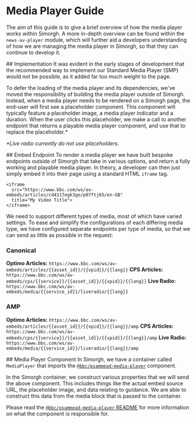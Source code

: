 # Media Player Guide

The aim of this guide is to give a brief overview of how the media player works within Simorgh. A more in-depth overview can be found within the `news-av-player` module, which will further aid a developers understanding of how we are managing the media player in Simorgh, so that they can continue to develop it.

## Implementation
It was evident in the early stages of development that the recommended way to implement our Standard Media Player (SMP) would not be possible, as it added far too much weight to the page.

To defer the loading of the media player and its dependencies, we've moved the responsibility of building the media player outside of Simorgh. Instead, when a media player needs to be rendered on a Simorgh page, the end-user will first see a placeholder component. This component will typically feature a placeholder image, a media player indicator and a duration. When the user clicks this placeholder, we make a call to another endpoint that returns a playable media player component, and use that to replace the placeholder.*

_*Live radio currently do not use placeholders._

## Embed Endpoint
To render a media player we have built bespoke endpoints outside of Simorgh that take in various options, and return a fully working and playable media player. In theory, a developer can then just simply embed it into their page using a standard HTML `iframe` tag. 

```
<iframe 
  src="https://www.bbc.com/ws/av-embeds/articles/cd4117egk3go/p07ftj65/en-GB"
  title="My Video Title">
</iframe>
```

We need to support different types of media, most of which have varied settings. To ease and simplify the configurations of each differing media type, we have configured separate endpoints per type of media, so that we can send as little as possible in the request:

### Canonical

**Optimo Articles:** `https://www.bbc.com/ws/av-embeds/articles/{{asset_id}}/{{vpid}}/{{lang}}`
**CPS Articles:** `https://www.bbc.com/ws/av-embeds/cps/{{service}}/{{asset_id}}/{{vpid}}/{{lang}}`
**Live Radio:** `https://www.bbc.com/ws/av-embeds/media/{{service_id}}/liveradio/{{lang}}`

### AMP

**Optimo Articles:** `https://www.bbc.com/ws/av-embeds/articles/{{asset_id}}/{{vpid}}/{{lang}}/amp`
**CPS Articles:** `https://www.bbc.com/ws/av-embeds/cps/{{service}}/{{asset_id}}/{{vpid}}/{{lang}}/amp`
**Live Radio:** `https://www.bbc.com/ws/av-embeds/media/{{service_id}}/liveradio/{{lang}}/amp`

## Media Player Component
In Simorgh, we have a container called `MediaPlayer` that imports the [`@bbc/psammead-media-player`](https://github.com/bbc/psammead/tree/latest/packages/components/psammead-media-player) component. 

In the Simorgh container, we construct various properties that we will send the above component. This includes things like the actual embed source URL, the placeholder image, and data relating to guidance. We are able to construct this data from the media block that is passed to the container.

Please read the [`@bbc/psammead-media-player` README](https://github.com/bbc/psammead/tree/latest/packages/components/psammead-media-player) for more information on what the component is responsible for.
